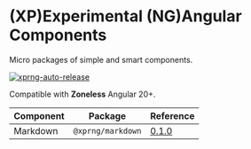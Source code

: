 # (XP)Experimental (NG)Angular Components

Micro packages of simple and smart components.

[![xprng-auto-release](https://github.com/ziv/xprng/actions/workflows/ci.yml/badge.svg)](https://github.com/ziv/xprng/actions/workflows/ci.yml)

Compatible with **Zoneless** Angular 20+.

| Component | Package           | Reference                           |
| --------- | ----------------- | ----------------------------------- |
| Markdown  | `@xprng/markdown` | [0.1.0](./xprng/markdown/README.md) |
